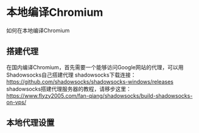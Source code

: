 # 本地编译Chromium
如何在本地编译Chromium
## 搭建代理
   在国内编译Chromium，首先需要一个能够访问Google网站的代理，可以用Shadowsocks自己搭建代理
   shadowsocks下载连接：https://github.com/shadowsocks/shadowsocks-windows/releases
   shadowsocks搭建代理服务器的教程，请移步这里：
   https://www.flyzy2005.com/fan-qiang/shadowsocks/build-shadowsocks-on-vps/
## 本地代理设置
 
